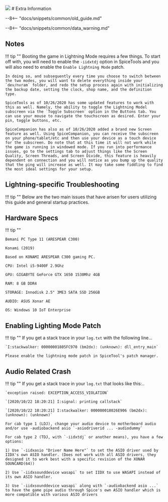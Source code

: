 <img class="header-logo" src="/img/bemani/iidx/27_heroicverse/logo.webp">
# Extra Information

--8<-- "docs/snippets/common/old_guide.md"

--8<-- "docs/snippets/common/data_warning.md"

## Notes

!!! tip ""
    Booting the game in Lightning Mode requires a few things. To start off with, you will need to enable the `-iidxtdj` option in SpiceTools and you will also need to enable the `Enable Lightning Mode` patch.

    In doing so, and subsequently every time you choose to switch between the two modes, you will want to delete everything inside your `dev/nvram` folder, and redo the setup process again with initializing the backup date, setting the clock, shop name, and the definition type.

    SpiceTools as of 10/26/2020 has some updated features to work with this as well. Namely, the ability to toggle the Lightning Model subscreen via the `Toggle Subscreen` option in the Buttons tab. You can use your mouse to navigate the touchscreen as desired. Enter your pin, toggle buttons, etc.

    SpiceCompanion has also as of 10/26/2020 added a brand new Screen feature as well. Using SpiceCompanion, you can receive the subscreen on your phone/tablet/etc and then use your device as a touch device for the subscreen. Do note that at this time it will not work while the game is running in windowed mode. If you run into performance issues, go to the settings tab to adjust things like the Screen Quality, Screen Threads, and Screen Divide, this feature is heavily dependent on connection and you will notice as you bump up the quality that the ping will increase as well. It may take some fiddling to find the most ideal settings for your setup.

## Lightning-specific Troubleshooting

!!! tip ""
    Below are the two main issues that have arisen for users utilizing this guide and general startup practices.

## Hardware Specs

!!! tip ""

    Bemani PC Type 11 (ARESPEAR C300)

    Konami (2019)

    Based on KONAMI ARESPEAR C300 gaming PC.

    CPU: Intel i5-9400F 2.9Ghz

    GPU: GIGABYTE GeForce GTX 1650 1530Mhz 4GB

    RAM: 8 GB DDR4

    STORAGE: Innodisk 2.5" 3ME3 SATA SSD 256GB

    AUDIO: ASUS Xonar AE

    OS: Windows 10 IoT Enterprise

## Enabling Lighting Mode Patch

!!! tip ""
    If you get a stack trace in your `log.txt` with the following line...

    `I:stackwalker: 00000001805FC970 (bm2dx): (unknown): dll_entry_main`

    Please enable the lightning mode patch in SpiceTool's patch manager.

## Audio Related Crash

!!! tip ""
    If you get a stack trace in your `log.txt` that looks like this:..

    `exception raised: EXCEPTION_ACCESS_VIOLATION`

    `[2020/10/22 18:20:21] I:signal: printing callstack`

    `[2020/10/22 18:20:21] I:stackwalker: 000000018026E906 (bm2dx): (unknown): (unknown)`

    For cab type 1 (LDJ), change your audio device to motherboard audio and/or use -audiobackend asio `-asiodriverid ... -audiodummy`

    For cab type 2 (TDJ, with `-iidxtdj` or another means), you have a few options:

    1) Use `-iidxasio "Driver Name Here"` to set the ASIO driver used by IIDX's own ASIO handler. (Does not work with all ASIO drivers, they designed it to work best with a specific revision of the XONAR SOUNCARD(64))

    2) Use `-iidxsounddevice wasapi` to set IIDX to use WASAPI instead of its own ASIO handler.

    3) Use `-iidxsounddevice wasapi` along with `-audiobackend asio ...` to have the game pipe audio through Spice's own ASIO handler which is more compatible with various ASIO drivers